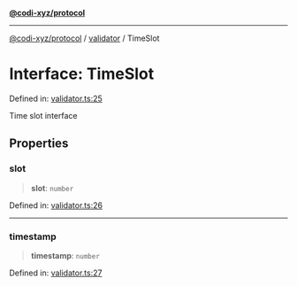 [**@codi-xyz/protocol**](../../README.md)

***

[@codi-xyz/protocol](../../modules.md) / [validator](../README.md) / TimeSlot

# Interface: TimeSlot

Defined in: [validator.ts:25](https://github.com/codi-xyz/protocol/blob/002e813eac9470bcfdb2a1790ddea7c341cb39dd/src/validator.ts#L25)

Time slot interface

## Properties

### slot

> **slot**: `number`

Defined in: [validator.ts:26](https://github.com/codi-xyz/protocol/blob/002e813eac9470bcfdb2a1790ddea7c341cb39dd/src/validator.ts#L26)

***

### timestamp

> **timestamp**: `number`

Defined in: [validator.ts:27](https://github.com/codi-xyz/protocol/blob/002e813eac9470bcfdb2a1790ddea7c341cb39dd/src/validator.ts#L27)
